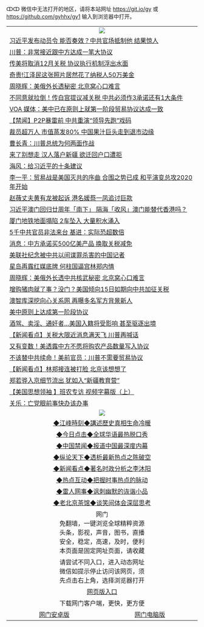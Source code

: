 ↀↀ 微信中无法打开的地区，请将本站网址 https://git.io/gy 或 https://github.com/gyhhx/gy1 输入到浏览器中打开。 

 <table>

  <tr>
    <td colspan="2" align=center><img src="https://cdn.jsdelivr.net/gh/gyoupiodf/im1/20190822-2.jpg"></td>
 </tr>
<tr><td colspan="2" align="left"><a href="https://xball.casa/oo.aspx?name=c1106261&key=eqxowaguscvmxdgc&from=gy">习近平发布动员令 能否奏效？中共官场抵制他 结果惊人</a></td></tr>
<tr><td colspan="2" align="left"><a href="https://xball.casa/oo.aspx?name=c1106221&key=eqxowaguscvmxdgc&from=gy">川普：非常接近跟中方达成一笔大协议</a></td></tr>
<tr><td colspan="2" align="left"><a href="https://xball.casa/oo.aspx?name=c1106251&key=eqxowaguscvmxdgc&from=gy">传美将取消12月关税 协议执行机制浮出水面</a></td></tr>
<tr><td colspan="2" align="left"><a href="https://xball.casa/oo.aspx?name=c1106344&key=eqxowaguscvmxdgc&from=gy">奇贵!江泽民这张照片居然花了纳税人50万美金</a></td></tr>
<tr><td colspan="2" align="left"><a href="https://xball.casa/oo.aspx?name=c1106290&key=eqxowaguscvmxdgc&from=gy">周晓辉：美俄外长透秘密 北京窝心口难言</a></td></tr>
<tr><td colspan="2" align="left"><a href="https://xball.casa/oo.aspx?name=c1106359&key=eqxowaguscvmxdgc&from=gy">不同意就拉倒！传白宫提议减关税 中共必须作3承诺还有1大条件</a></td></tr>
<tr><td colspan="2" align="left"><a href="https://xball.casa/oo.aspx?name=c1106318&key=eqxowaguscvmxdgc&from=gy">VOA 媒体：美中已在原则上就第一阶段贸易协议达成一致</a></td></tr>
<tr><td colspan="2" align="left"><a href="https://xball.casa/oo.aspx?name=c1106291&key=eqxowaguscvmxdgc&from=gy">【禁闻】P2P暴雷前 中共重演“领导先跑”戏码</a></td></tr>
<tr><td colspan="2" align="left"><a href="https://xball.casa/oo.aspx?name=c1106305&key=eqxowaguscvmxdgc&from=gy">裁员超万人 市值蒸发80% 中国果汁巨头走到退市边缘</a></td></tr>
<tr><td colspan="2" align="left"><a href="https://xball.casa/oo.aspx?name=c1106314&key=eqxowaguscvmxdgc&from=gy">曹长青：川普总统为何两面作战</a></td></tr>
<tr><td colspan="2" align="left"><a href="https://xball.casa/oo.aspx?name=c1106266&key=eqxowaguscvmxdgc&from=gy">来了别想走 汉人落户新疆 欲迁回户口遭拒</a></td></tr>
<tr><td colspan="2" align="left"><a href="https://xball.casa/oo.aspx?name=c1106240&key=eqxowaguscvmxdgc&from=gy">海风：给习近平的十条建议</a></td></tr>
<tr><td colspan="2" align="left"><a href="https://xball.casa/oo.aspx?name=c1106270&key=eqxowaguscvmxdgc&from=gy">李一平：贸易战是美国灭共的序曲 合围之势已成 和平演变总攻2020年开始</a></td></tr>
<tr><td colspan="2" align="left"><a href="https://xball.casa/oo.aspx?name=c1106312&key=eqxowaguscvmxdgc&from=gy">赵薇丈夫黄有龙被起诉 港名媛蔡一凤追讨巨款</a></td></tr>
<tr><td colspan="2" align="left"><a href="https://xball.casa/oo.aspx?name=c1106303&key=eqxowaguscvmxdgc&from=gy">习近平澳门回归廿周年「南下」 隔海「收风」澳门能替代香港吗？</a></td></tr>
<tr><td colspan="2" align="left"><a href="https://xball.casa/oo.aspx?name=c1106231&key=eqxowaguscvmxdgc&from=gy">厦门地铁地面塌陷 2车坠入 大量积水涌入</a></td></tr>
<tr><td colspan="2" align="left"><a href="https://xball.casa/oo.aspx?name=c1106288&key=eqxowaguscvmxdgc&from=gy">5千中共官员非法来台 基进：实际恐超数倍</a></td></tr>
<tr><td colspan="2" align="left"><a href="https://xball.casa/oo.aspx?name=c1106440&key=eqxowaguscvmxdgc&from=gy">消息：中方承诺买500亿美产品 换取关税减免</a></td></tr>
<tr><td colspan="2" align="left"><a href="https://xball.casa/oo.aspx?name=c1106313&key=eqxowaguscvmxdgc&from=gy">美联社纪念被中共以间谍罪杀害的中国记者</a></td></tr>
<tr><td colspan="2" align="left"><a href="https://xball.casa/oo.aspx?name=c1106342&key=eqxowaguscvmxdgc&from=gy">星岛再露红媒底牌 何柱国逼宫林郑内情</a></td></tr>
<tr><td colspan="2" align="left"><a href="https://xball.casa/oo.aspx?name=c1106406&key=eqxowaguscvmxdgc&from=gy">周晓辉：美俄外长透中共核武秘密 北京窝心口难言</a></td></tr>
<tr><td colspan="2" align="left"><a href="https://xball.casa/oo.aspx?name=c1106392&key=eqxowaguscvmxdgc&from=gy">增购猪肉就了事？没门？美国倾向15日如期向中共加征关税</a></td></tr>
<tr><td colspan="2" align="left"><a href="https://xball.casa/oo.aspx?name=c1106232&key=eqxowaguscvmxdgc&from=gy">澳智库深挖向心关系网 再曝多名军方背景新人</a></td></tr>
<tr><td colspan="2" align="left"><a href="https://xball.casa/oo.aspx?name=c1106310&key=eqxowaguscvmxdgc&from=gy">美中原则上达成第一阶段协议</a></td></tr>
<tr><td colspan="2" align="left"><a href="https://xball.casa/oo.aspx?name=c1106316&key=eqxowaguscvmxdgc&from=gy">酒驾、卖淫、通奸者…美国入籍将受影响 甚至驱逐出境</a></td></tr>
<tr><td colspan="2" align="left"><a href="https://xball.casa/oo.aspx?name=c1106264&key=eqxowaguscvmxdgc&from=gy">【新闻看点】关税大限近消息满天飞 川普再喊话</a></td></tr>
<tr><td colspan="2" align="left"><a href="https://xball.casa/oo.aspx?name=c1106355&key=eqxowaguscvmxdgc&from=gy">又有变数！美透露中方不愿将购农产品数量写入协议</a></td></tr>
<tr><td colspan="2" align="left"><a href="https://xball.casa/oo.aspx?name=c1106263&key=eqxowaguscvmxdgc&from=gy">不该替中共续命！美前官员：川普不需要贸易协议</a></td></tr>
<tr><td colspan="2" align="left"><a href="https://xball.casa/oo.aspx?name=c1106276&key=eqxowaguscvmxdgc&from=gy">【新闻看点】林郑接连被打脸 北京该想想了</a></td></tr>
<tr><td colspan="2" align="left"><a href="https://xball.casa/oo.aspx?name=c1106413&key=eqxowaguscvmxdgc&from=gy">郑若骅入京细节流出 犹如入“新疆教育营”</a></td></tr>
<tr><td colspan="2" align="left"><a href="https://xball.casa/oo.aspx?name=c1106333&key=eqxowaguscvmxdgc&from=gy">【美国思想领袖 】班农专访 视频字幕版（上）</a></td></tr>
<tr><td colspan="2" align="left"><a href="https://xball.casa/oo.aspx?name=c1106368&key=eqxowaguscvmxdgc&from=gy">关乐：亡党眼前事快办该办事</a></td></tr>

 <tr>
   <td colspan="2" align=center><img src="https://cdn.jsdelivr.net/gh/gyoupiodf/im1/jf-1.jpg"></td>
  </tr>
   <tr>
   <td colspan="2" align=center> 
<a href="https://xball.casa/oo.aspx?name=c922850&key=eqxowaguscvmxdgc&from=gy&tag=9877">◆江峰時刻◆講述歷史真相生命冷暖</a><br/>
    </td>
  </tr>
   <tr>
   <td colspan="2" align=center> 
<a href="https://xball.casa/oo.aspx?name=c816850&key=eqxowaguscvmxdgc&from=gy&tag=9877">◆今日点击◆全球华语最热脱口秀</a><br/>
    </td>
  </tr>
  <tr>
  <td colspan="2" align=center>
<a href="https://xball.casa/oo.aspx?name=c816860&key=eqxowaguscvmxdgc&from=gy&tag=99733110">◆中国禁闻◆报道中国最深度内幕</a><br/>
   </tr>
  <tr>
     <td colspan="2" align=center>
<a href="https://xball.casa/oo.aspx?name=c816855&key=eqxowaguscvmxdgc&from=gy&tag=997110">◆纵论天下◆透析最新热点之陈破空</a><br/>
   </tr>
   <tr>
      <td colspan="2" align=center>
<a href="https://xball.casa/oo.aspx?name=c838308&key=eqxowaguscvmxdgc&from=gy&tag=9973110">◆新闻看点◆著名时政分析之李沐阳</a><br/>
   </tr>
   <tr>
     <td colspan="2" align=center>
<a href="https://xball.casa/oo.aspx?name=c816852&key=eqxowaguscvmxdgc&from=gy&tag=9733110">◆热点互动◆把握时事热点的脉动</a><br/>
   </tr>
   <tr>
      <td colspan="2" align=center>
<a href="https://xball.casa/oo.aspx?name=c816694&key=eqxowaguscvmxdgc&from=gy&tag=93310">◆雷人网事◆讽刺幽默的诙谐小品</a><br/>
   </tr>
   <tr>
    <td colspan="2" align=center>
<a href="https://xball.casa/oo.aspx?name=c816650&key=eqxowaguscvmxdgc&from=gy&tag=9973110">◆老北京茶馆◆谈笑间体会深层思考</a><br/>
   </tr>
<tr>
    <td colspan="2" align="center">网门<br/>免翻墙，一键浏览全球精粹资源<br/>头条，影视，声音，图书，直播<br/>安全，稳定，高速，及时，便利<br/>本页面是固定网址页面，请收藏</td>
  <tr>
  <tr>
    <td colspan="2" align="center">请尝试不同入口，进入动态网址<br/>微信如提示停止访问该网页，须<br/>先点击右上角，选择浏览器打开</td>
  <tr>
  <tr>
    <td colspan="2" align="center"><a href="https://cdn.statically.io/gh/otiny/up/master/show001.htm">网页版入口</a></td>
  </tr>
  <tr>
    <td colspan="2" align="center">下载网门客户端，更快，更方便</td>
  <tr>
  <tr>
    <td align="center"><a href="https://raw.githubusercontent.com/opipe/up/master/oGatea.apk">网门安卓版</a></td>
    <td align="center"><a href="https://raw.githubusercontent.com/opipe/up/master/oGate.zip">网门电脑版</a></td>
  </tr>

</table>

